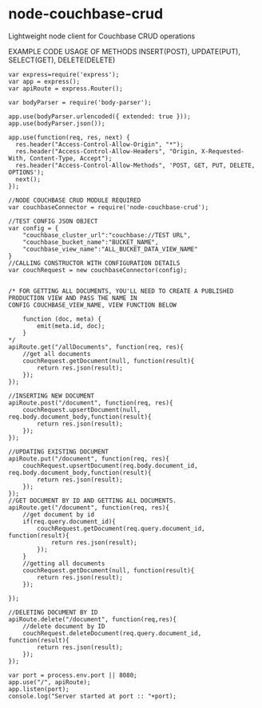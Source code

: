 # node-couchbase-crud
Lightweight node client for Couchbase CRUD operations


EXAMPLE CODE USAGE OF METHODS INSERT(POST), UPDATE(PUT), SELECT(GET), DELETE(DELETE)

    var express=require('express');
    var app = express();
    var apiRoute = express.Router();
    
    var bodyParser = require('body-parser');
    
    app.use(bodyParser.urlencoded({ extended: true }));
    app.use(bodyParser.json());
    
    app.use(function(req, res, next) {
      res.header("Access-Control-Allow-Origin", "*");
      res.header("Access-Control-Allow-Headers", "Origin, X-Requested-With, Content-Type, Accept");
      res.header("Access-Control-Allow-Methods", 'POST, GET, PUT, DELETE, OPTIONS');
      next();
    });
    
    //NODE COUCHBASE CRUD MODULE REQUIRED
    var couchbaseConnector = require('node-couchbase-crud');
    
    //TEST CONFIG JSON OBJECT
    var config = {
        "couchbase_cluster_url":"couchbase://TEST URL",
        "couchbase_bucket_name":"BUCKET_NAME",
        "couchbase_view_name":"ALL_BUCKET_DATA_VIEW_NAME"
    }
    //CALLING CONSTRUCTOR WITH CONFIGURATION DETAILS
    var couchRequest = new couchbaseConnector(config);
    
    
    /* FOR GETTING ALL DOCUMENTS, YOU'LL NEED TO CREATE A PUBLISHED PRODUCTION VIEW AND PASS THE NAME IN 
    CONFIG COUCHBASE_VIEW_NAME, VIEW FUNCTION BELOW
    
        function (doc, meta) {
            emit(meta.id, doc);
        }
    */
    apiRoute.get("/allDocuments", function(req, res){
        //get all documents
        couchRequest.getDocument(null, function(result){
            return res.json(result);
        });
    });
    
    //INSERTING NEW DOCUMENT
    apiRoute.post("/document", function(req, res){
        couchRequest.upsertDocument(null, req.body.document_body,function(result){
            return res.json(result);
        });
    });
    
    //UPDATING EXISTING DOCUMENT
    apiRoute.put("/document", function(req, res){
        couchRequest.upsertDocument(req.body.document_id, req.body.document_body,function(result){
            return res.json(result);
        });
    });
    //GET DOCUMENT BY ID AND GETTING ALL DOCUMENTS.
    apiRoute.get("/document", function(req, res){
        //get document by id
        if(req.query.document_id){
            couchRequest.getDocument(req.query.document_id, function(result){
                return res.json(result);
            });
        }
        //getting all documents
        couchRequest.getDocument(null, function(result){
            return res.json(result);
        });
    
    });
    
    //DELETING DOCUMENT BY ID
    apiRoute.delete("/document", function(req,res){
        //delete document by ID
        couchRequest.deleteDocument(req.query.document_id, function(result){
            return res.json(result);
        });
    });
    
    var port = process.env.port || 8080;
    app.use("/", apiRoute);
    app.listen(port);
    console.log("Server started at port :: "+port);
